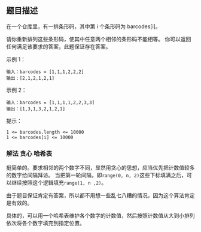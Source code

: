 ## 题目描述
在一个仓库里，有一排条形码，其中第 i 个条形码为 barcodes[i]。

请你重新排列这些条形码，使其中任意两个相邻的条形码不能相等。 你可以返回任何满足该要求的答案，此题保证存在答案。

示例 1：
```
输入：barcodes = [1,1,1,2,2,2]
输出：[2,1,2,1,2,1]
```
示例 2：
```
输入：barcodes = [1,1,1,1,2,2,3,3]
输出：[1,3,1,3,2,1,2,1]
```

提示：
```
1 <= barcodes.length <= 10000
1 <= barcodes[i] <= 10000
```

### 解法 贪心 哈希表
挺简单的。要求相邻的两个数字不同，显然用贪心的思想，应当优先把计数值较多的数字给间隔拜访。
当把第一轮间隔，即`range(0, n, 2)`这些下标填满之后，可以继续按照这个逻辑填充`range(1, n ,2)`。

由于题目保证肯定有答案，所以都不用想一些乱七八糟的情况，因为这个算法肯定是有效的。

具体的，可以用一个哈希表维护各个数字的计数值，然后按照计数值从大到小排列依次将各个数字填充到指定位置。